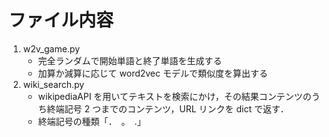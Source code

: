 # ファイル内容

1. w2v_game.py
   - 完全ランダムで開始単語と終了単語を生成する
   - 加算か減算に応じて word2vec モデルで類似度を算出する
1. wiki_search.py
   - wikipediaAPI を用いてテキストを検索にかけ，その結果コンテンツのうち終端記号 2 つまでのコンテンツ，URL リンクを dict で返す．
   - 終端記号の種類「．　。　.」
